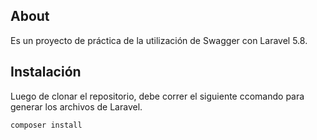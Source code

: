 <h2>About</h2>

Es un proyecto de práctica de la utilización de Swagger con Laravel 5.8.

<h2>Instalación</h2>

Luego de clonar el repositorio, debe correr el siguiente ccomando para generar los archivos de Laravel.

<code>composer install</code>
